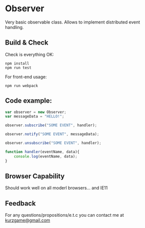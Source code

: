# Observer

Very basic observable class. Allows to implement distributed event handling.

## Build & Check

Check is everything OK:

```
npm install
npm run test
```

For front-end usage:

```
npm run webpack
```

## Code example:

```javascript
var observer = new Observer;
var messageData = "HELLO!";

observer.subscribe("SOME EVENT", handler);

observer.notify("SOME EVENT", messageData);

observer.unsubscribe("SOME EVENT", handler);

function handler(eventName, data){
	console.log(eventName, data);
}

```

## Browser Capability

Should work well on all moderl browsers... and IE11

## Feedback

For any questions/propositions/e.t.c you can contact me at <kurzgame@gmail.com>
